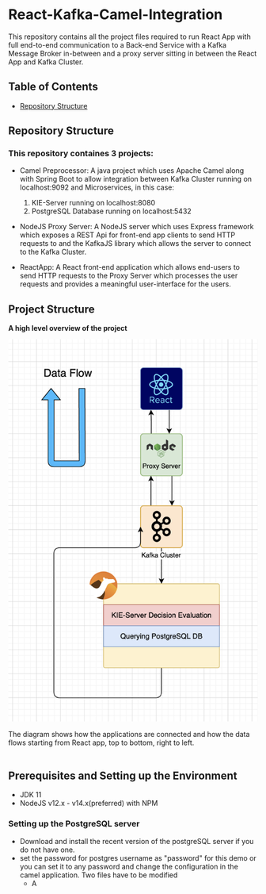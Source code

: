 # React-Kafka-Camel-Integration

This repository contains all the project files required to run React App with full end-to-end communication to a Back-end Service with a Kafka Message Broker in-between and a proxy server sitting in between the React App and Kafka Cluster.

## Table of Contents
  - [Repository Structure](#-repository-structure)

## Repository Structure

### This repository containes 3 projects:<br />

  - Camel Preprocessor:
    A java project which uses Apache Camel along with Spring Boot to allow integration between Kafka Cluster running on localhost:9092 and Microservices, in this case: 
    1. KIE-Server running on localhost:8080 
    2. PostgreSQL Database running on localhost:5432
 
  - NodeJS Proxy Server:
    A NodeJS server which uses Express framework which exposes a REST Api for front-end app clients to send HTTP requests to and the KafkaJS library which allows the server to connect to the Kafka Cluster.

  - ReactApp:
    A React front-end application which allows end-users to send HTTP requests to the Proxy Server which processes the user requests and provides a meaningful user-interface for the users.

## Project Structure
**A high level overview of the project**

![](./docs/HL-Overview.png)

The diagram shows how the applications are connected and how the data flows starting from React app, top to bottom, right to left.<br /><br />

## Prerequisites and Setting up the Environment

- JDK 11
- NodeJS v12.x - v14.x(preferred) with NPM

### Setting up the PostgreSQL server

 - Download and install the recent version of the postgreSQL server if you do not have one.
 - set the password for postgres username as "password" for this demo or you can set it to any password and change the configuration in the camel application. Two files have to be modified
   - A